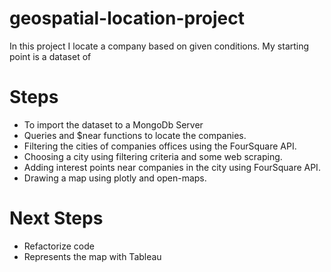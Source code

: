 # geospatial-location-project

In this project I locate a company based on given conditions. My starting point is a dataset of 

# Steps
* To import the dataset to a MongoDb Server
* Queries and $near functions to locate the companies.
* Filtering the cities of companies offices using the FourSquare API.
* Choosing a city using filtering criteria and some web scraping.
* Adding interest points near companies in the city using FourSquare API.
* Drawing a map using plotly and open-maps.

# Next Steps
* Refactorize code
* Represents the map with Tableau
